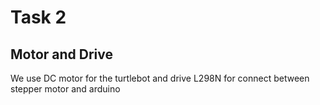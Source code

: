 # Task 2

## Motor and Drive
We use DC motor for the turtlebot and drive L298N for connect between stepper motor and arduino
